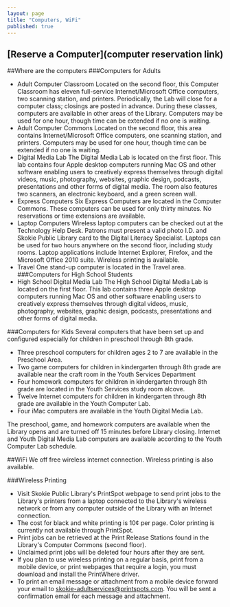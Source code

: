 ```yaml
---
layout: page
title: "Computers, WiFi"
published: true
---
```


## [Reserve a Computer](computer reservation link) 

##Where are the computers
###Computers for Adults
- Adult Computer Classroom 
Located on the second floor, this Computer Classroom has eleven full-service Internet/Microsoft Office computers, two scanning station, and printers. Periodically, the Lab will close for a computer class; closings are posted in advance. During these classes, computers are available in other areas of the Library. Computers may be used for one hour, though time can be extended if no one is waiting.
- Adult Computer Commons 
Located on the second floor, this area contains Internet/Microsoft Office computers, one scanning station, and printers. Computers may be used for one hour, though time can be extended if no one is waiting.
- Digital Media Lab 
The Digital Media Lab is located on the first floor. This lab contains four Apple desktop computers running Mac OS and other software enabling users to creatively express themselves through digital videos, music, photography, websites, graphic design, podcasts, presentations and other forms of digital media. The room also features two scanners, an electronic keyboard, and a green screen wall. 
- Express Computers
Six Express Computers are located in the Computer Commons. These computers can be used for only thirty minutes. No reservations or time extensions are available.
- Laptop Computers
Wireless laptop computers can be checked out at the Technology Help Desk. Patrons must present a valid photo I.D. and Skokie Public Library card to the Digital Literacy Specialist. Laptops can be used for two hours anywhere on the second floor, including study rooms. Laptop applications include Internet Explorer, Firefox, and the Microsoft Office 2010 suite. Wireless printing is available. 
- Travel
One stand-up computer is located in the Travel area. 
###Computers for High School Students
- High School Digital Media Lab
The High School Digital Media Lab is located on the first floor. This lab contains three Apple desktop computers running Mac OS and other software enabling users to creatively express themselves through digital videos, music, photography, websites, graphic design, podcasts, presentations and other forms of digital media.

###Computers for Kids
Several computers that have been set up and configured  especially for children in preschool through 8th grade.
- Three preschool computers for children ages 2 to 7 are available in the Preschool Area.
- Two game computers for children in kindergarten through 8th grade are available near the craft room in the Youth Services Department
- Four homework computers for children in kindergarten through 8th grade are located in  the Youth Services study room alcove.
- Twelve Internet computers for children in kindergarten through 8th grade are available in the Youth Computer Lab.
- Four iMac computers are available in the Youth Digital Media Lab.

The preschool, game, and homework computers are available when the Library opens and are turned off 15 minutes before Library closing. Internet and Youth Digital Media Lab computers are available according to the Youth Computer Lab schedule.

##WiFi
We off free wireless internet connection.  Wireless printing is also available.

###Wireless Printing
- Visit Skokie Public Library's PrintSpot webpage to send print jobs to the Library's printers from a laptop connected to the Library's wireless network or from any computer outside of the Library with an Internet connection.
- The cost for black and white printing is 10¢ per page. Color printing is currently not available through PrintSpot.
- Print jobs can be retrieved at the Print Release Stations found in the Library's Computer Commons (second floor).
- Unclaimed print jobs will be deleted four hours after they are sent.
- If you plan to use wireless printing on a regular basis, print from a mobile device, or print webpages that require a login, you must download and install the PrintWhere driver.
- To print an email message or attachment from a mobile device forward your email to [skokie-adultservices@printspots.com](skokie-adultservices@printspots.com). You will be sent a confirmation email for each message and attachment.